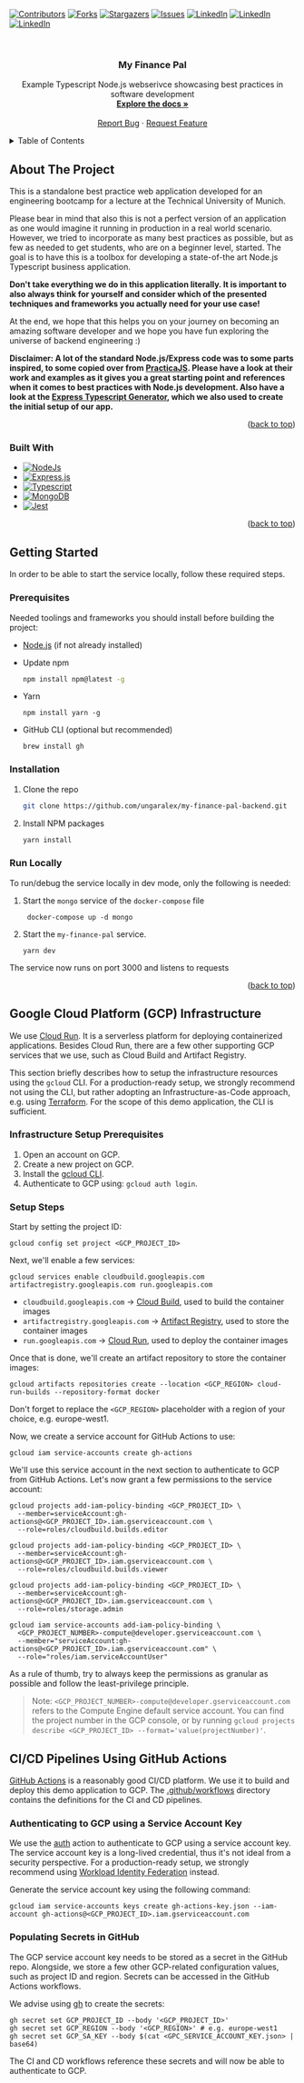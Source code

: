 <a name="readme-top"></a>

<!-- PROJECT SHIELDS -->
[![Contributors][contributors-shield]][contributors-url]
[![Forks][forks-shield]][forks-url]
[![Stargazers][stars-shield]][stars-url]
[![Issues][issues-shield]][issues-url]
[![LinkedIn][linkedin-shield-alex]][linkedin-url-alex]
[![LinkedIn][linkedin-shield-saadi]][linkedin-url-saadi]
[![LinkedIn][linkedin-shield-arda]][linkedin-url-arda]


<!-- PROJECT LOGO -->
<br />
<div align="center">
<h3 align="center">My Finance Pal</h3>

  <p align="center">
    Example Typescript Node.js webserivce showcasing best practices in software development
    <br />
    <a href="https://github.com/ungaralex/my-finance-pal-backend"><strong>Explore the docs »</strong></a>
    <br />
    <br />
    <a href="https://github.com/ungaralex/my-finance-pal-backend/issues">Report Bug</a>
    ·
    <a href="https://github.com/ungaralex/my-finance-pal-backend/issues">Request Feature</a>
  </p>
</div>



<!-- TABLE OF CONTENTS -->
<details>
  <summary>Table of Contents</summary>
  <ol>
    <li>
      <a href="#about-the-project">About The Project</a>
      <ul>
        <li><a href="#built-with">Built With</a></li>
      </ul>
    </li>
    <li>
      <a href="#getting-started">Getting Started</a>
      <ul>
        <li><a href="#prerequisites">Prerequisites</a></li>
        <li><a href="#installation">Installation</a></li>
      </ul>
    </li>
  </ol>
</details>



<!-- ABOUT THE PROJECT -->
## About The Project

This is a standalone best practice web application developed for an engineering bootcamp
for a lecture at the Technical University of Munich.

Please bear in mind that also this is not a perfect version of an application as one would
imagine it running in production in a real world scenario. However, we tried to incorporate
as many best practices as possible, but as few as needed to get students, who are
on a beginner level, started. The goal is to have this is a toolbox for developing a state-of-the
art Node.js Typescript business application.

**Don't take everything we do in this application literally. It is important to also always think
for yourself and consider which of the presented techniques and frameworks you actually
need for your use case!**

At the end, we hope that this helps you on your journey on becoming an amazing software
developer and we hope you have fun exploring the universe of backend engineering :)

**Disclaimer: A lot of the standard Node.js/Express code was to some parts inspired, to some
copied over from [PracticaJS](https://github.com/practicajs/practica). Please have a look at their work and
examples as it gives you a great starting point and references when it comes to best practices
with Node.js development. Also have a look at the [Express Typescript Generator](https://www.npmjs.com/package/express-generator-typescript),
which we also used to create the initial setup of our app.**

<p align="right">(<a href="#readme-top">back to top</a>)</p>



### Built With

* [![NodeJs][Nodejs]][Node-url]
* [![Express.js][Expressjs]][Express-url]
* [![Typescript][Typescript]][Typescript-url]
* [![MongoDB][MongoDB]][Mongodb-url]
* [![Jest][Jest]][Jest-url]

<p align="right">(<a href="#readme-top">back to top</a>)</p>



<!-- GETTING STARTED -->
## Getting Started

In order to be able to start the service locally, follow these required steps.

### Prerequisites

Needed toolings and frameworks you should install before building the project:

* [Node.js](https://nodejs.org/en/download) (if not already installed)

* Update npm

  ```sh
  npm install npm@latest -g
  ```

* Yarn

  ```shell
  npm install yarn -g
  ```

* GitHub CLI (optional but recommended)

  ```shell
  brew install gh
  ```

### Installation

1. Clone the repo

   ```sh
   git clone https://github.com/ungaralex/my-finance-pal-backend.git
   ```

2. Install NPM packages

   ```sh
   yarn install
   ```

### Run Locally

To run/debug the service locally in dev mode, only the following is needed:

1. Start the `mongo` service of the `docker-compose` file

   ```shell
    docker-compose up -d mongo
   ```

2. Start the `my-finance-pal` service.

   ```shell
   yarn dev
   ```

The service now runs on port 3000 and listens to requests

<p align="right">(<a href="#readme-top">back to top</a>)</p>

## Google Cloud Platform (GCP) Infrastructure

We use [Cloud Run](https://cloud.google.com/run). It is a serverless platform for deploying containerized applications.
Besides Cloud Run, there are a few other supporting GCP services that we use, such as Cloud Build and Artifact Registry.

This section briefly describes how to setup the infrastructure resources using the `gcloud` CLI. For a production-ready setup,
we strongly recommend not using the CLI, but rather adopting an Infrastructure-as-Code approach, e.g. using [Terraform](https://www.terraform.io/). For the scope of this demo application, the CLI is sufficient.

### Infrastructure Setup Prerequisites

1. Open an account on GCP.
2. Create a new project on GCP.
3. Install the [gcloud CLI](https://cloud.google.com/sdk/docs/install).
4. Authenticate to GCP using: `gcloud auth login`.

### Setup Steps

Start by setting the project ID:

`gcloud config set project <GCP_PROJECT_ID>`

Next, we'll enable a few services:

`gcloud services enable cloudbuild.googleapis.com artifactregistry.googleapis.com run.googleapis.com`

* `cloudbuild.googleapis.com` -> [Cloud Build](https://cloud.google.com/build), used to build the container images
* `artifactregistry.googleapis.com` -> [Artifact Registry](https://cloud.google.com/artifact-registry), used to store the container images
* `run.googleapis.com` -> [Cloud Run](https://cloud.google.com/run), used to deploy the container images

Once that is done, we'll create an artifact repository to store the container images:

`gcloud artifacts repositories create --location <GCP_REGION> cloud-run-builds --repository-format docker`

Don't forget to replace the `<GCP_REGION>` placeholder with a region of your choice, e.g. europe-west1.

Now, we create a service account for GitHub Actions to use:

`gcloud iam service-accounts create gh-actions`

We'll use this service account in the next section to authenticate to GCP from GitHub Actions. Let's now grant a few
permissions to the service account:

```shell
gcloud projects add-iam-policy-binding <GCP_PROJECT_ID> \
  --member=serviceAccount:gh-actions@<GCP_PROJECT_ID>.iam.gserviceaccount.com \
  --role=roles/cloudbuild.builds.editor

gcloud projects add-iam-policy-binding <GCP_PROJECT_ID> \
  --member=serviceAccount:gh-actions@<GCP_PROJECT_ID>.iam.gserviceaccount.com \
  --role=roles/cloudbuild.builds.viewer

gcloud projects add-iam-policy-binding <GCP_PROJECT_ID> \
  --member=serviceAccount:gh-actions@<GCP_PROJECT_ID>.iam.gserviceaccount.com \
  --role=roles/storage.admin

gcloud iam service-accounts add-iam-policy-binding \
  <GCP_PROJECT_NUMBER>-compute@developer.gserviceaccount.com \
  --member="serviceAccount:gh-actions@<GCP_PROJECT_ID>.iam.gserviceaccount.com" \
  --role="roles/iam.serviceAccountUser"
```

As a rule of thumb, try to always keep the permissions as granular as possible and follow the least-privilege principle.

> Note: `<GCP_PROJECT_NUMBER>-compute@developer.gserviceaccount.com` refers to the Compute Engine default service account.
> You can find the project number in the GCP console, or by running `gcloud projects describe <GCP_PROJECT_ID> --format='value(projectNumber)'`.

## CI/CD Pipelines Using GitHub Actions

[GitHub Actions](https://github.com/features/actions) is a reasonably good CI/CD platform. We use it to build and deploy
this demo application to GCP. The [.github/workflows](.github/workflows) directory contains the definitions for the CI and CD pipelines.

### Authenticating to GCP using a Service Account Key

We use the [auth](https://github.com/google-github-actions/auth/tree/v1/) action to authenticate to GCP using a service account key.
The service account key is a long-lived credential, thus it's not ideal from a security perspective.
For a production-ready setup, we strongly recommend using [Workload Identity Federation](https://cloud.google.com/iam/docs/workload-identity-federation) instead.

Generate the service account key using the following command:

`gcloud iam service-accounts keys create gh-actions-key.json --iam-account gh-actions@<GCP_PROJECT_ID>.iam.gserviceaccount.com`

### Populating Secrets in GitHub

The GCP service account key needs to be stored as a secret in the GitHub repo. Alongside, we store a few other GCP-related
configuration values, such as project ID and region. Secrets can be accessed in the GitHub Actions workflows.

We advise using [gh](https://cli.github.com/) to create the secrets:

```shell
gh secret set GCP_PROJECT_ID --body '<GCP_PROJECT_ID>'
gh secret set GCP_REGION --body '<GCP_REGION>' # e.g. europe-west1
gh secret set GCP_SA_KEY --body $(cat <GPC_SERVICE_ACCOUNT_KEY.json> | base64)
```

The CI and CD workflows reference these secrets and will now be able to authenticate to GCP.

<!-- MARKDOWN LINKS & IMAGES -->
<!-- https://www.markdownguide.org/basic-syntax/#reference-style-links -->
[contributors-shield]: https://img.shields.io/github/contributors/netlight/my-finance-pal-backend.svg?style=for-the-badge
[contributors-url]: https://github.com/netlight/my-finance-pal-backend/graphs/contributors
[forks-shield]: https://img.shields.io/github/forks/netlight/my-finance-pal-backend.svg?style=for-the-badge
[forks-url]: https://github.com/netlight/my-finance-pal-backend/network/members
[stars-shield]: https://img.shields.io/github/stars/ungaralex/my-finance-pal-backend.svg?style=for-the-badge
[stars-url]: https://github.com/netlight/my-finance-pal-backend/stargazers
[issues-shield]: https://img.shields.io/github/issues/ungaralex/my-finance-pal-backend.svg?style=for-the-badge
[issues-url]: https://github.com/netlight/my-finance-pal-backend/issues
[linkedin-shield-alex]: https://img.shields.io/badge/-Alexander%20Ungar-black.svg?style=for-the-badge&logo=linkedin&colorB=555
[linkedin-shield-saadi]: https://img.shields.io/badge/-Saadi%20Myftija-black.svg?style=for-the-badge&logo=linkedin&colorB=555
[linkedin-shield-arda]: https://img.shields.io/badge/-Arda%20Özdere-black.svg?style=for-the-badge&logo=linkedin&colorB=555
[linkedin-url-alex]: https://www.linkedin.com/in/alexander-ungar
[linkedin-url-saadi]: https://www.linkedin.com/in/saadimyftija
[linkedin-url-arda]: https://www.linkedin.com/in/arda-%C3%B6zdere-85058a91

[Expressjs]: https://img.shields.io/badge/Express-grey?style=for-the-badge&logo=express&logoColor=red
[Express-url]: https://expressjs.com/
[Nodejs]: https://img.shields.io/badge/Node.js-black?style=for-the-badge&logo=nodedotjs&logoColor=green
[Node-url]: https://nodejs.org/en
[Typescript]: https://img.shields.io/badge/Typescript-white?style=for-the-badge&logo=typescript&logoColor=blue
[Typescript-url]: https://www.typescriptlang.org/
[MongoDB]: https://img.shields.io/badge/MongoDB-purple?style=for-the-badge&logo=mongodb&logoColor=green
[Mongodb-url]: https://www.mongodb.com/
[Jest]: https://img.shields.io/badge/Jest-orange?style=for-the-badge&logo=jest&logoColor=white
[Jest-url]: https://jestjs.io/

